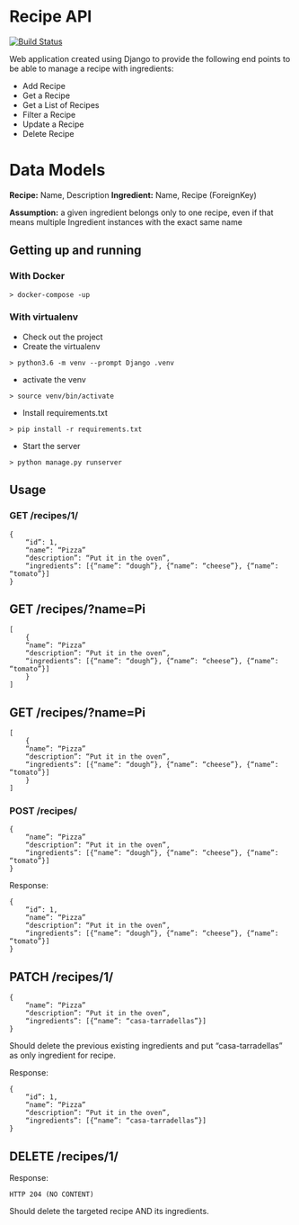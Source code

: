 # Recipe API

[![Build Status](https://travis-ci.org/eballo/exercise-recipe-api.svg?branch=master)](https://travis-ci.org/eballo/exercise-recipe-api)

Web application created using Django to provide the following end points to
be able to manage a recipe with ingredients:

- Add Recipe
- Get a Recipe
- Get a List of Recipes
- Filter a Recipe
- Update a Recipe 
- Delete Recipe

# Data Models

**Recipe:** Name, Description
**Ingredient:** Name, Recipe (ForeignKey)

**Assumption:** a given ingredient belongs only to one recipe, 
even if that means multiple Ingredient instances with the exact same name

## Getting up and running
### With Docker
```> docker-compose -up ```
### With virtualenv

- Check out the project
- Create the virtualenv

```> python3.6 -m venv --prompt Django .venv```
- activate the venv

```> source venv/bin/activate```
- Install requirements.txt

```> pip install -r requirements.txt```

- Start the server

```> python manage.py runserver ```

## Usage

### GET /recipes/1/ 
```
{
	“id”: 1,
	“name”: “Pizza”
	“description”: “Put it in the oven”,
	“ingredients”: [{“name”: “dough”}, {“name”: “cheese”}, {“name”: “tomato”}]
}
```
## GET /recipes/?name=Pi 
```
[
    {
	“name”: “Pizza”
	“description”: “Put it in the oven”,
	“ingredients”: [{“name”: “dough”}, {“name”: “cheese”}, {“name”: “tomato”}]
    }
]
```
## GET /recipes/?name=Pi
```
[
    {
	“name”: “Pizza”
	“description”: “Put it in the oven”,
	“ingredients”: [{“name”: “dough”}, {“name”: “cheese”}, {“name”: “tomato”}]
    }
]
```

### POST /recipes/
```
{
	“name”: “Pizza”
	“description”: “Put it in the oven”,
	“ingredients”: [{“name”: “dough”}, {“name”: “cheese”}, {“name”: “tomato”}]
}
```
Response:
```
{
	“id”: 1,
	“name”: “Pizza”
	“description”: “Put it in the oven”,
	“ingredients”: [{“name”: “dough”}, {“name”: “cheese”}, {“name”: “tomato”}]
}
```
## PATCH /recipes/1/
```
{
    “name”: “Pizza”
    “description”: “Put it in the oven”,
    “ingredients”: [{“name”: “casa-tarradellas”}]
}
```

Should delete the previous existing ingredients and put “casa-tarradellas” as only ingredient for recipe.

Response:
```
{
	“id”: 1,
	“name”: “Pizza”
	“description”: “Put it in the oven”,
	“ingredients”: [{“name”: “casa-tarradellas”}]
}
```

## DELETE /recipes/1/

Response:
```
HTTP 204 (NO CONTENT)
```

Should delete the targeted recipe AND its ingredients.
